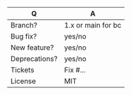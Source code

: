| Q             | A                                                                  |
|---------------|--------------------------------------------------------------------|
| Branch?       | 1.x or main for bc <!-- see below -->                              |
| Bug fix?      | yes/no                                                             |
| New feature?  | yes/no <!-- please update /CHANGELOG.md files -->                  |
| Deprecations? | yes/no <!-- please update UPGRADE-*.md and /CHANGELOG.md files --> |
| Tickets       | Fix #... <!-- prefix each issue number with "Fix #", -->           |
| License       | MIT                                                                |

<!--
Replace this notice with a short README for your feature/bugfix.
This will help reviewers and should be a good start for the documentation.

For bug fixes and new features, that does not break BC, please base your PR 
on the `1.x` branch. For BC breaks, please base your PR on the 
`main` branch.

Always add tests and ensure they pass.
-->
